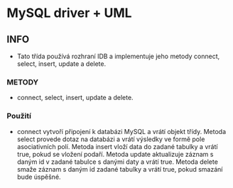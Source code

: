 # MySQL driver + UML

## INFO
- Tato třída používá rozhraní IDB a implementuje jeho metody connect, select, insert, update a delete.

### METODY
- connect, select, insert, update a delete.

### Použití
- connect vytvoří připojení k databázi MySQL a vrátí objekt třídy. Metoda select provede dotaz na databázi a vrátí výsledky ve formě pole asociativních polí. Metoda insert vloží data do zadané tabulky a vrátí true, pokud se vložení podaří. Metoda update aktualizuje záznam s daným id v zadané tabulce s danými daty a vrátí true. Metoda delete smaže záznam s daným id zadané tabulky a vrátí true, pokud smazání bude úspěšné.
